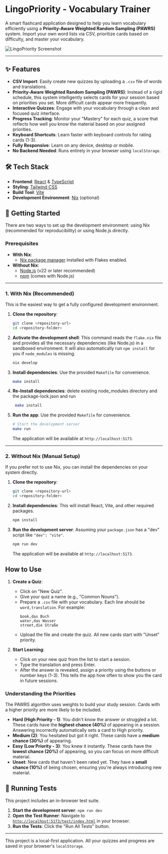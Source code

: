 # LingoPriority - Vocabulary Trainer

A smart flashcard application designed to help you learn vocabulary efficiently using a **Priority-Aware Weighted Random Sampling (PAWRS)** system. Import your own word lists via CSV, prioritize cards based on difficulty, and master your vocabulary.

![LingoPriority Screenshot](https://placehold.co/800x450/0f172a/ffffff?text=LingoPriority+App+UI)

---

## ✨ Features

- **CSV Import**: Easily create new quizzes by uploading a `.csv` file of words and translations.
- **Priority-Aware Weighted Random Sampling (PAWRS)**: Instead of a rigid schedule, this system intelligently selects cards for your session based on priorities you set. More difficult cards appear more frequently.
- **Interactive Quizzes**: Engage with your vocabulary through a clean and focused quiz interface.
- **Progress Tracking**: Monitor your "Mastery" for each quiz, a score that reflects how well you know the material based on your assigned priorities.
- **Keyboard Shortcuts**: Learn faster with keyboard controls for rating cards (1-3).
- **Fully Responsive**: Learn on any device, desktop or mobile.
- **No Backend Needed**: Runs entirely in your browser using `localStorage`.

## 🛠️ Tech Stack

- **Frontend**: [React](https://reactjs.org/) & [TypeScript](https://www.typescriptlang.org/)
- **Styling**: [Tailwind CSS](https://tailwindcss.com/)
- **Build Tool**: [Vite](https://vitejs.dev/)
- **Development Environment**: [Nix](https://nixos.org/) (optional)

## 🚀 Getting Started

There are two ways to set up the development environment: using Nix (recommended for reproducibility) or using Node.js directly.

### Prerequisites

- **With Nix**:
  - [Nix package manager](https://nixos.org/download.html) installed with Flakes enabled.
- **Without Nix**:
  - [Node.js](https://nodejs.org/) (v22 or later recommended)
  - [npm](https://www.npmjs.com/) (comes with Node.js)

---

### 1. With Nix (Recommended)

This is the easiest way to get a fully configured development environment.

1.  **Clone the repository**:
    ```bash
    git clone <repository-url>
    cd <repository-folder>
    ```

2.  **Activate the development shell**:
    This command reads the `flake.nix` file and provides all the necessary dependencies (like Node.js) in a sandboxed environment. It will also automatically run `npm install` for you if `node_modules` is missing.
    ```bash
    nix develop
    ```

4.  **Install dependencies**:
    Use the provided `Makefile` for convenience.
    ```bash
    make install
    ```

5. **Re-Install dependencies**:
   delete existing node_modules directory and the package-lock.json and run 
   ```bash
    make install
    ```
    
6.  **Run the app**:
    Use the provided `Makefile` for convenience.
    ```bash
    # Start the development server
    make run
    ```
    The application will be available at `http://localhost:5173`.

---

### 2. Without Nix (Manual Setup)

If you prefer not to use Nix, you can install the dependencies on your system directly.

1.  **Clone the repository**:
    ```bash
    git clone <repository-url>
    cd <repository-folder>
    ```

2.  **Install dependencies**:
    This will install React, Vite, and other required packages.
    ```bash
    npm install
    ```

3.  **Run the development server**:
    Assuming your `package.json` has a "dev" script like `"dev": "vite"`.
    ```bash
    npm run dev
    ```
    The application will be available at `http://localhost:5173`.

## How to Use

1.  **Create a Quiz**:
    - Click on "New Quiz".
    - Give your quiz a name (e.g., "Common Nouns").
    - Prepare a `.csv` file with your vocabulary. Each line should be `word,translation`. For example:
      ```csv
      book,das Buch
      water,das Wasser
      street,die Straße
      ```
    - Upload the file and create the quiz. All new cards start with "Unset" priority.

2.  **Start Learning**:
    - Click on your new quiz from the list to start a session.
    - Type the translation and press Enter.
    - After the answer is revealed, assign a priority using the buttons or number keys (1-3). This tells the app how often to show you the card in future sessions.

### Understanding the Priorities

The PAWRS algorithm uses weights to build your study session. Cards with a higher priority are more likely to be included.

*   **Hard (High Priority - 1)**: You didn't know the answer or struggled a lot. These cards have the **highest chance (40%)** of appearing in a session. Answering incorrectly automatically sets a card to High priority.
*   **Medium (2)**: You hesitated but got it right. These cards have a **medium chance (30%)** of appearing.
*   **Easy (Low Priority - 3)**: You knew it instantly. These cards have the **lowest chance (20%)** of appearing, so you can focus on more difficult material.
*   **Unset**: New cards that haven't been rated yet. They have a **small chance (10%)** of being chosen, ensuring you're always introducing new material.

## 🧪 Running Tests

This project includes an in-browser test suite.

1.  **Start the development server**: `npm run dev`
2.  **Open the Test Runner**: Navigate to [`http://localhost:5173/test/index.html`](http://localhost:5173/test/index.html) in your browser.
3.  **Run the Tests**: Click the "Run All Tests" button.

---

This project is a local-first application. All your quizzes and progress are saved in your browser's `localStorage`.